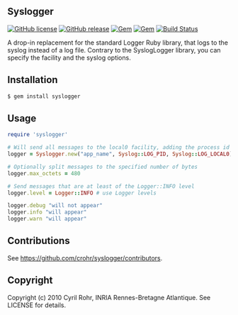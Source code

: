 ## Syslogger

[![GitHub license](https://img.shields.io/github/license/crohr/syslogger.svg)](https://github.com/crohr/syslogger/blob/master/LICENSE)
[![GitHub release](https://img.shields.io/github/release/crohr/syslogger.svg)](https://github.com/crohr/syslogger/releases/latest)
[![Gem](https://img.shields.io/gem/v/syslogger.svg)](https://rubygems.org/gems/syslogger)
[![Gem](https://img.shields.io/gem/dtv/syslogger.svg)](https://rubygems.org/gems/syslogger)
[![Build Status](https://travis-ci.org/crohr/syslogger.svg?branch=master)](https://travis-ci.org/crohr/syslogger)

A drop-in replacement for the standard Logger Ruby library, that logs to the syslog instead of a log file.
Contrary to the SyslogLogger library, you can specify the facility and the syslog options.

## Installation

```sh
$ gem install syslogger
```

## Usage

```ruby
require 'syslogger'

# Will send all messages to the local0 facility, adding the process id in the message
logger = Syslogger.new("app_name", Syslog::LOG_PID, Syslog::LOG_LOCAL0)

# Optionally split messages to the specified number of bytes
logger.max_octets = 480

# Send messages that are at least of the Logger::INFO level
logger.level = Logger::INFO # use Logger levels

logger.debug "will not appear"
logger.info "will appear"
logger.warn "will appear"
```

## Contributions

See <https://github.com/crohr/syslogger/contributors>.

## Copyright

Copyright (c) 2010 Cyril Rohr, INRIA Rennes-Bretagne Atlantique. See LICENSE for details.

